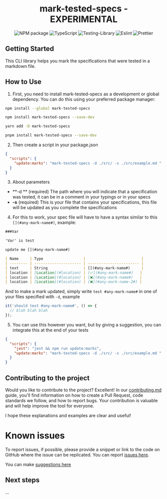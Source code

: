 <div align="center">

# mark-tested-specs - EXPERIMENTAL

![NPM package](https://img.shields.io/badge/npm-CB3837?style=for-the-badge&logo=npm&logoColor=white)
![TypeScript](https://img.shields.io/badge/typescript-%23007ACC.svg?style=for-the-badge&logo=typescript&logoColor=white)
![Testing-Library](https://img.shields.io/badge/-TestingLibrary-%23E33332?style=for-the-badge&logo=testing-library&logoColor=white)
![Eslint](https://img.shields.io/badge/eslint-3A33D1?style=for-the-badge&logo=eslint&logoColor=white)
![Prettier](https://img.shields.io/badge/prettier-1A2C34?style=for-the-badge&logo=prettier&logoColor=F7BA3E)

</div>

## Getting Started

This CLI library helps you mark the specifications that were tested in a markdown file.

## How to Use

1. First, you need to install mark-tested-specs as a development or global dependency. You can do this using your preferred package manager:

```bash
npm install --global mark-tested-specs
```

```bash
npm install mark-tested-specs --save-dev
```

```bash
yarn add -D mark-tested-specs
```

```bash
pnpm install mark-tested-specs --save-dev
```

2. Then create a script in your package.json

```json
{
  "scripts": {
    "update:marks": "mark-tested-specs -d ./src/ -s ./src/example.md "
  }
}
```

3. About parameters

- **-d ** (required) The path where you will indicate that a specification was tested, it can be in a comment in your typings or in your specs
- **-s** (required) This is your file that contains your specifications, this file will be updated as you complete the specifications

4. For this to work, your spec file will have to have a syntax similar to this `[](#any-mark-name#)`, example:

```md
###Var

'Var' is test

update me [](#any-mark-name#)

| Name     | Type                  |                         |
| -------- | --------------------- | ----------------------- |
| text     | String                | [](#any-mark-name#)     |
| location | [Location](#location) | [✅](#any-mark-name#)   |
| location | [Location](#location) | [❌](#any-mark-name#)   |
| location | [Location](#location) | [❌](#any-mark-name-2#) |
```

And to make a mark updated, simply write `test #any-mark-name#` in one of your files specified with `-d`, example

```ts
it('should test #any-mark-name#', () => {
  // blah blah blah
});
```

5. You can use this however you want, but by giving a suggestion, you can integrate this at the end of your tests

```json
{
  "scripts": {
    "jest": "jest && npm run update:marks",
    "update:marks": "mark-tested-specs -d ./src/ -s ./src/example.md "
  }
}
```

## Contributing to the project

Would you like to contribute to the project? Excellent! In our [contributing.md](CONTRIBUTING.md) guide, you'll find information on how to create a Pull Request, code standards we follow, and how to report bugs. Your contribution is valuable and will help improve the tool for everyone.

I hope these explanations and examples are clear and useful!

# Known issues

To report issues, if possible, please provide a snippet or link to the code on GitHub where the issue can be replicated. You can report [issues here](https://github.com/gabrielogregorio/mark-tested-specs/issues/new).

You can make [suggestions here](https://github.com/gabrielogregorio/mark-tested-specs/discussions)

## Next steps

...
